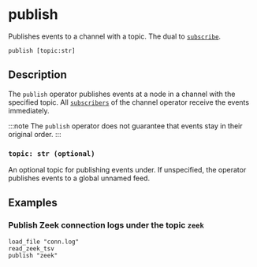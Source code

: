 # publish

Publishes events to a channel with a topic. The dual to
[`subscribe`](subscribe.md).

```tql
publish [topic:str]
```
## Description

The `publish` operator publishes events at a node in a channel with the
specified topic. All [`subscribers`](subscribe.md) of the channel operator
receive the events immediately.

:::note
The `publish` operator does not guarantee that events stay in their
original order.
:::

### `topic: str (optional)`

An optional topic for publishing events under. If unspecified, the operator
publishes events to a global unnamed feed.

## Examples

### Publish Zeek connection logs under the topic `zeek`

```tql
load_file "conn.log"
read_zeek_tsv
publish "zeek"
```
